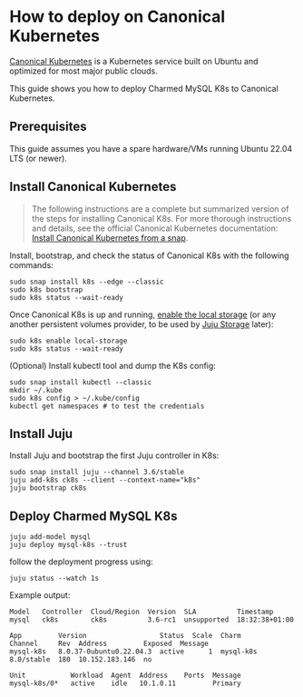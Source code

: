 # How to deploy on Canonical Kubernetes

[Canonical Kubernetes](https://ubuntu.com/kubernetes) is a Kubernetes service built on Ubuntu and optimized for most major public clouds. 

This guide shows you how to deploy Charmed MySQL K8s to Canonical Kubernetes.

## Prerequisites

This guide assumes you have a spare hardware/VMs running Ubuntu 22.04 LTS (or newer). 

## Install Canonical Kubernetes

>The following instructions are a complete but summarized version of the steps for installing Canonical K8s. For more thorough instructions and details, see the official Canonical Kubernetes documentation: [Install Canonical Kubernetes from a snap](https://documentation.ubuntu.com/canonical-kubernetes/latest/src/snap/howto/install/snap/).

Install, bootstrap, and check the status of Canonical K8s with the following commands:
```shell
sudo snap install k8s --edge --classic
sudo k8s bootstrap
sudo k8s status --wait-ready
```

Once Canonical K8s is up and running, [enable the local storage](https://documentation.ubuntu.com/canonical-kubernetes/latest/snap/tutorial/getting-started/#enable-local-storage) (or any another persistent volumes provider, to be used by [Juju Storage](https://juju.is/docs/juju/storage) later):
```shell
sudo k8s enable local-storage
sudo k8s status --wait-ready
```

(Optional) Install kubectl tool and dump the K8s config:
```shell
sudo snap install kubectl --classic
mkdir ~/.kube
sudo k8s config > ~/.kube/config
kubectl get namespaces # to test the credentials
```

## Install Juju

Install Juju and bootstrap the first Juju controller in K8s:
```shell
sudo snap install juju --channel 3.6/stable
juju add-k8s ck8s --client --context-name="k8s"
juju bootstrap ck8s
```

## Deploy Charmed MySQL K8s

```shell
juju add-model mysql
juju deploy mysql-k8s --trust
```

follow the deployment progress using:
```shell
juju status --watch 1s
```

Example output:
```shell
Model   Controller  Cloud/Region  Version  SLA          Timestamp
mysql   ck8s        ck8s          3.6-rc1  unsupported  18:32:38+01:00

App         Version                  Status  Scale  Charm           Channel     Rev  Address         Exposed  Message
mysql-k8s   8.0.37-0ubuntu0.22.04.3  active      1  mysql-k8s       8.0/stable  180  10.152.183.146  no       

Unit           Workload  Agent  Address    Ports  Message
mysql-k8s/0*   active    idle   10.1.0.11         Primary
```